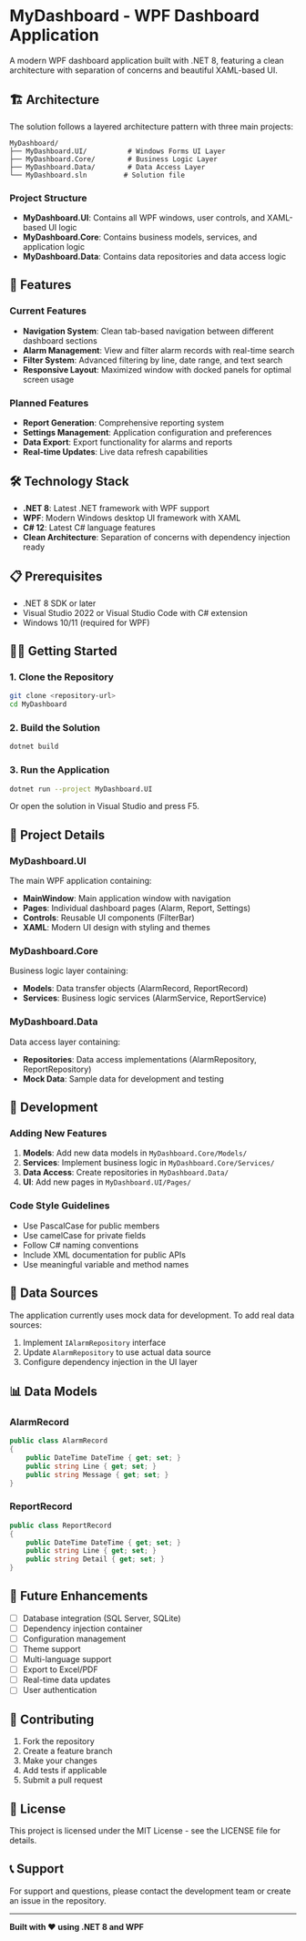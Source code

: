 # MyDashboard - WPF Dashboard Application

A modern WPF dashboard application built with .NET 8, featuring a clean architecture with separation of concerns and beautiful XAML-based UI.

## 🏗️ Architecture

The solution follows a layered architecture pattern with three main projects:

```
MyDashboard/
├── MyDashboard.UI/          # Windows Forms UI Layer
├── MyDashboard.Core/        # Business Logic Layer
├── MyDashboard.Data/        # Data Access Layer
└── MyDashboard.sln         # Solution file
```

### Project Structure

- **MyDashboard.UI**: Contains all WPF windows, user controls, and XAML-based UI logic
- **MyDashboard.Core**: Contains business models, services, and application logic
- **MyDashboard.Data**: Contains data repositories and data access logic

## 🚀 Features

### Current Features

- **Navigation System**: Clean tab-based navigation between different dashboard sections
- **Alarm Management**: View and filter alarm records with real-time search
- **Filter System**: Advanced filtering by line, date range, and text search
- **Responsive Layout**: Maximized window with docked panels for optimal screen usage

### Planned Features

- **Report Generation**: Comprehensive reporting system
- **Settings Management**: Application configuration and preferences
- **Data Export**: Export functionality for alarms and reports
- **Real-time Updates**: Live data refresh capabilities

## 🛠️ Technology Stack

- **.NET 8**: Latest .NET framework with WPF support
- **WPF**: Modern Windows desktop UI framework with XAML
- **C# 12**: Latest C# language features
- **Clean Architecture**: Separation of concerns with dependency injection ready

## 📋 Prerequisites

- .NET 8 SDK or later
- Visual Studio 2022 or Visual Studio Code with C# extension
- Windows 10/11 (required for WPF)

## 🏃‍♂️ Getting Started

### 1. Clone the Repository

```bash
git clone <repository-url>
cd MyDashboard
```

### 2. Build the Solution

```bash
dotnet build
```

### 3. Run the Application

```bash
dotnet run --project MyDashboard.UI
```

Or open the solution in Visual Studio and press F5.

## 📁 Project Details

### MyDashboard.UI

The main WPF application containing:

- **MainWindow**: Main application window with navigation
- **Pages**: Individual dashboard pages (Alarm, Report, Settings)
- **Controls**: Reusable UI components (FilterBar)
- **XAML**: Modern UI design with styling and themes

### MyDashboard.Core

Business logic layer containing:

- **Models**: Data transfer objects (AlarmRecord, ReportRecord)
- **Services**: Business logic services (AlarmService, ReportService)

### MyDashboard.Data

Data access layer containing:

- **Repositories**: Data access implementations (AlarmRepository, ReportRepository)
- **Mock Data**: Sample data for development and testing

## 🔧 Development

### Adding New Features

1. **Models**: Add new data models in `MyDashboard.Core/Models/`
2. **Services**: Implement business logic in `MyDashboard.Core/Services/`
3. **Data Access**: Create repositories in `MyDashboard.Data/`
4. **UI**: Add new pages in `MyDashboard.UI/Pages/`

### Code Style Guidelines

- Use PascalCase for public members
- Use camelCase for private fields
- Follow C# naming conventions
- Include XML documentation for public APIs
- Use meaningful variable and method names

## 🔧 Data Sources

The application currently uses mock data for development. To add real data sources:

1. Implement `IAlarmRepository` interface
2. Update `AlarmRepository` to use actual data source
3. Configure dependency injection in the UI layer

## 📊 Data Models

### AlarmRecord

```csharp
public class AlarmRecord
{
    public DateTime DateTime { get; set; }
    public string Line { get; set; }
    public string Message { get; set; }
}
```

### ReportRecord

```csharp
public class ReportRecord
{
    public DateTime DateTime { get; set; }
    public string Line { get; set; }
    public string Detail { get; set; }
}
```

## 🎯 Future Enhancements

- [ ] Database integration (SQL Server, SQLite)
- [ ] Dependency injection container
- [ ] Configuration management
- [ ] Theme support
- [ ] Multi-language support
- [ ] Export to Excel/PDF
- [ ] Real-time data updates
- [ ] User authentication

## 🤝 Contributing

1. Fork the repository
2. Create a feature branch
3. Make your changes
4. Add tests if applicable
5. Submit a pull request

## 📄 License

This project is licensed under the MIT License - see the LICENSE file for details.

## 📞 Support

For support and questions, please contact the development team or create an issue in the repository.

---

**Built with ❤️ using .NET 8 and WPF**
